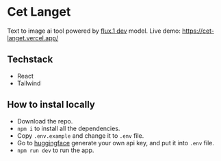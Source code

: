 # Cet Langet
Text to image ai tool powered by [flux.1 dev](https://blackforestlabs.ai/) model.
Live demo: https://cet-langet.vercel.app/

## Techstack
- React
- Tailwind

## How to instal locally
- Download the repo.
- `npm i` to install all the dependencies.
- Copy `.env.example` and change it to `.env` file.
- Go to [huggingface](https://huggingface.co/) generate your own api key, and put it into `.env` file.
- `npm run dev` to run the app.